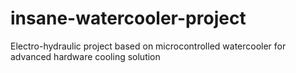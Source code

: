 # insane-watercooler-project
Electro-hydraulic project based on microcontrolled watercooler for advanced hardware cooling solution
